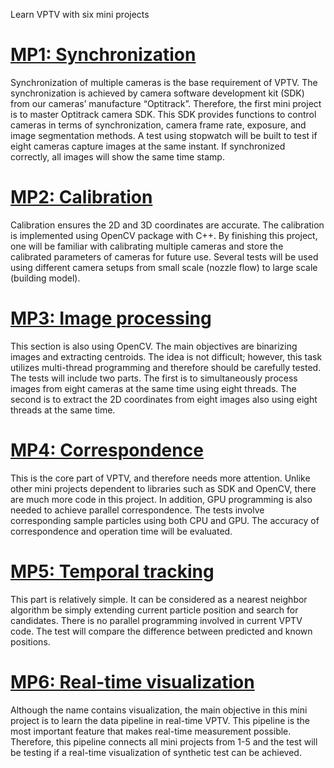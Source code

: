 Learn VPTV with six mini projects

# [MP1: Synchronization](https://yuzhao0215.github.io/VPTV.github.io/) 
Synchronization of multiple cameras is the base requirement of VPTV. The synchronization is achieved by camera software development kit (SDK) from our cameras’ manufacture “Optitrack”. Therefore, the first mini project is to master Optitrack camera SDK. This SDK provides functions to control cameras in terms of synchronization, camera frame rate, exposure, and image segmentation methods. A test using stopwatch will be built to test if eight cameras capture images at the same instant. If synchronized correctly, all images will show the same time stamp.

# [MP2: Calibration](https://yuzhao0215.github.io/VPTV.github.io/)
Calibration ensures the 2D and 3D coordinates are accurate. The calibration is implemented using OpenCV package with C++. By finishing this project, one will be familiar with calibrating multiple cameras and store the calibrated parameters of cameras for future use. Several tests will be used using different camera setups from small scale (nozzle flow) to large scale (building model). 

# [MP3: Image processing](https://yuzhao0215.github.io/VPTV.github.io/)
This section is also using OpenCV. The main objectives are binarizing images and extracting centroids. The idea is not difficult; however, this task utilizes multi-thread programming and therefore should be carefully tested. The tests will include two parts. The first is to simultaneously process images from eight cameras at the same time using eight threads. The second is to extract the 2D coordinates from eight images also using eight threads at the same time.

# [MP4: Correspondence](https://yuzhao0215.github.io/VPTV.github.io/)
This is the core part of VPTV, and therefore needs more attention. Unlike other mini projects dependent to libraries such as SDK and OpenCV, there are much more code in this project. In addition, GPU programming is also needed to achieve parallel correspondence.  The tests involve corresponding sample particles using both CPU and GPU. The accuracy of correspondence and operation time will be evaluated.

# [MP5: Temporal tracking](https://yuzhao0215.github.io/VPTV.github.io/)
This part is relatively simple. It can be considered as a nearest neighbor algorithm be simply extending current particle position and search for candidates. There is no parallel programming involved in current VPTV code. The test will compare the difference between predicted and known positions.

# [MP6: Real-time visualization](https://yuzhao0215.github.io/VPTV.github.io/)
Although the name contains visualization, the main objective in this mini project is to learn the data pipeline in real-time VPTV. This pipeline is the most important feature that makes real-time measurement possible. Therefore, this pipeline connects all mini projects from 1-5 and the test will be testing if a real-time visualization of synthetic test can be achieved.